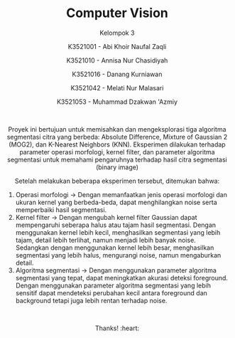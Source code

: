 <p align="center">
 <h1 align="center">Computer Vision</h1>
<p align="center">Kelompok 3</p>

 
 <p align="center">K3521001  - Abi Khoir Naufal  Zaqli</p>
 <p align="center">K3521010  - Annisa Nur Chasidiyah</p>
 <p align="center">K3521016  - Danang Kurniawan</p>
 <p align="center">K3521042  - Melati Nur Malasari</p>
 <p align="center">K3521053  - Muhammad Dzakwan 'Azmiy</p> 

<br>
<p align="center">Proyek ini bertujuan untuk memisahkan dan mengeksplorasi tiga algoritma segmentasi citra yang berbeda: Absolute Difference, Mixture of Gaussian 2 (MOG2), dan K-Nearest Neighbors (KNN). Eksperimen dilakukan terhadap parameter operasi morfologi, kernel filter, dan parameter algoritma segmentasi untuk memahami pengaruhnya terhadap hasil citra segmentasi (binary image)</p>
 </p>
 <p align="center">Setelah melakukan beberapa eksperimen tersebut, ditemukan bahwa:</p>
 <ol>
    <li>Operasi morfologi -> Dengan memanfaatkan jenis operasi morfologi dan ukuran kernel yang berbeda-beda, dapat menghilangkan noise serta memperbaiki hasil segmentasi.</li>
    <li>Kernel filter -> Dengan mengubah kernel filter Gaussian dapat mempengaruhi seberapa halus atau tajam hasil segmentasi. Dengan menggunakan kernel lebih kecil, menghasilkan segmentasi yang lebih tajam, detail lebih terlihat, namun menjadi lebih banyak noise. Sedangkan dengan menggunakan kernel lebih besar, menghasilkan segmentasi yang lebih halus, mengurangi noise, namun mengaburkan detail.</li>
    <li>Algoritma segmentasi -> Dengan menggunakan parameter algoritma segmentasi yang tepat, dapat meningkatkan akurasi deteksi foreground. Dengan menggunakan parameter algoritma segmentasi yang lebih sensitif dapat mendeteksi perubahan kecil antara foreground dan background tetapi juga lebih rentan terhadap noise.</li>
 </ol>
 </p>
<br>

<p align="center">Thanks! :heart:</p>

